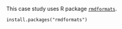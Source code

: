 This case study uses R package [`rmdformats`](https://bookdown.org/yihui/rmarkdown/rmdformats.html).

`install.packages("rmdformats")`




